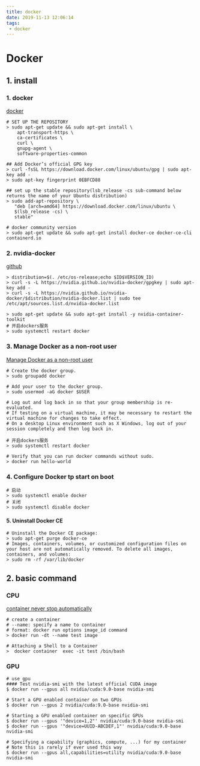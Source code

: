 ```yaml
---
title: docker
date: 2019-11-13 12:06:14
tags:
 - docker
---
```


<!-- toc -->

# Docker

## 1. install

### 1. docker

[docker]( https://docs.docker.com/install/linux/docker-ce/ubuntu/ )

```shell
# SET UP THE REPOSITORY
> sudo apt-get update && sudo apt-get install \
    apt-transport-https \
    ca-certificates \
    curl \
    gnupg-agent \
    software-properties-common
    
## Add Docker’s official GPG key
> curl -fsSL https://download.docker.com/linux/ubuntu/gpg | sudo apt-key add -
> sudo apt-key fingerprint 0EBFCD88

## set up the stable repository(lsb_release -cs sub-command below returns the name of your Ubuntu distribution)
> sudo add-apt-repository \
   "deb [arch=amd64] https://download.docker.com/linux/ubuntu \
   $(lsb_release -cs) \
   stable"
   
# docker community version
> sudo apt-get update && sudo apt-get install docker-ce docker-ce-cli containerd.io
```

### 2. nvidia-docker

[github](https://github.com/NVIDIA/nvidia-docker)

```shell
> distribution=$(. /etc/os-release;echo $ID$VERSION_ID)
> curl -s -L https://nvidia.github.io/nvidia-docker/gpgkey | sudo apt-key add -
> curl -s -L https://nvidia.github.io/nvidia-docker/$distribution/nvidia-docker.list | sudo tee /etc/apt/sources.list.d/nvidia-docker.list

> sudo apt-get update && sudo apt-get install -y nvidia-container-toolkit
# 开启dockers服务
> sudo systemctl restart docker
```

### 3. Manage Docker as a non-root user

[Manage Docker as a non-root user]( https://docs.docker.com/install/linux/linux-postinstall/#manage-docker-as-a-non-root-user )

```shell
# Create the docker group.
> sudo groupadd docker

# Add your user to the docker group.
> sudo usermod -aG docker $USER

# Log out and log back in so that your group membership is re-evaluated.
# If testing on a virtual machine, it may be necessary to restart the virtual machine for changes to take effect.
# On a desktop Linux environment such as X Windows, log out of your session completely and then log back in.

# 开启dockers服务
> sudo systemctl restart docker

# Verify that you can run docker commands without sudo.
> docker run hello-world
```

### 4. Configure Docker tp start on boot

```shell
# 启动
> sudo systemctl enable docker
# 关闭
> sudo systemctl disable docker
```

#### 5. Uninstall Docker CE

```shell
# Uninstall the Docker CE package:
> sudo apt-get purge docker-ce
# Images, containers, volumes, or customized configuration files on your host are not automatically removed. To delete all images, containers, and volumes:
> sudo rm -rf /var/lib/docker
```



## 2. basic command

### CPU

[container never stop automatically](https://stackoverflow.com/questions/30209776/docker-container-will-automatically-stop-after-docker-run-d)

```shell
# create a container
# --name: specify a name to container
# format: docker run options image_id command
> docker run -dt --name test image

# Attaching a Shell to a Container
>  docker container  exec -it test /bin/bash
```

### GPU

```shell
# use gpu
#### Test nvidia-smi with the latest official CUDA image
$ docker run --gpus all nvidia/cuda:9.0-base nvidia-smi

# Start a GPU enabled container on two GPUs
$ docker run --gpus 2 nvidia/cuda:9.0-base nvidia-smi

# Starting a GPU enabled container on specific GPUs
$ docker run --gpus '"device=1,2"' nvidia/cuda:9.0-base nvidia-smi
$ docker run --gpus '"device=UUID-ABCDEF,1"' nvidia/cuda:9.0-base nvidia-smi

# Specifying a capability (graphics, compute, ...) for my container
# Note this is rarely if ever used this way
$ docker run --gpus all,capabilities=utility nvidia/cuda:9.0-base nvidia-smi
```

